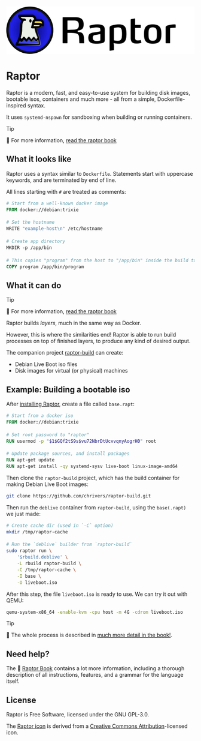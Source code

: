 ![Raptor headline logo](book/src/images/logo-title.png)

# Raptor

Raptor is a modern, fast, and easy-to-use system for building disk images,
bootable isos, containers and much more - all from a simple, Dockerfile-inspired
syntax.

It uses `systemd-nspawn` for sandboxing when building or running containers.

> [!TIP]
> 📕 For more information, [read the raptor book](https://chrivers.github.io/raptor/)

## What it looks like

Raptor uses a syntax similar to `Dockerfile`. Statements start with uppercase
keywords, and are terminated by end of line.

All lines starting with `#` are treated as comments:

```Dockerfile
# Start from a well-known docker image
FROM docker://debian:trixie

# Set the hostname
WRITE "example-host\n" /etc/hostname

# Create app directory
MKDIR -p /app/bin

# This copies "program" from the host to "/app/bin" inside the build target
COPY program /app/bin/program
```

## What it can do

> [!TIP]
> 📕 For more information, [read the raptor book](https://chrivers.github.io/raptor/)

Raptor builds *layers*, much in the same way as Docker.

However, this is where the similarities end! Raptor is able to run build
processes on top of finished layers, to produce any kind of desired output.

The companion project [raptor-build](https://github.com/chrivers/raptor-build) can create:

 - Debian Live Boot iso files
 - Disk images for virtual (or physical) machines

## Example: Building a bootable iso

After [installing Raptor](http://chrivers.github.io/raptor/intro/install.html), create a file called `base.rapt`:

```Dockerfile
# Start from a docker iso
FROM docker://debian:trixie

# Set root password to "raptor"
RUN usermod -p "$1$GQf2tS9s$vu72NbrDtUcvvqnyAogrH0" root

# Update package sources, and install packages
RUN apt-get update
RUN apt-get install -qy systemd-sysv live-boot linux-image-amd64
```

Then clone the `raptor-build` project, which has the build container for making Debian Live Boot images:

```sh
git clone https://github.com/chrivers/raptor-build.git
```

Then run the `deblive` container from `raptor-build`, using the `base(.rapt)` we just made:

```sh
# Create cache dir (used in `-C` option)
mkdir /tmp/raptor-cache

# Run the `deblive` builder from `raptor-build`
sudo raptor run \
    '$rbuild.deblive' \
    -L rbuild raptor-build \
    -C /tmp/raptor-cache \
    -I base \
    -O liveboot.iso
```

After this step, the file `liveboot.iso` is ready to use. We can try it out with QEMU:

```sh
qemu-system-x86_64 -enable-kvm -cpu host -m 4G -cdrom liveboot.iso
```

> [!TIP]
> 📕 The whole process is described in [much more detail in the book!](https://chrivers.github.io/raptor/walkthrough/debian/).

## Need help?

The 📕 [Raptor Book](https://chrivers.github.io/raptor/) contains a lot more
information, including a thorough description of all instructions, features, and
a grammar for the language itself.

## License

Raptor is Free Software, licensed under the GNU GPL-3.0.

The [Raptor icon](book/branding/raptor-logo.svg) is derived from a [Creative Commons Attribution](https://www.freepik.com/icon/eagle_17553500)-licensed icon.
